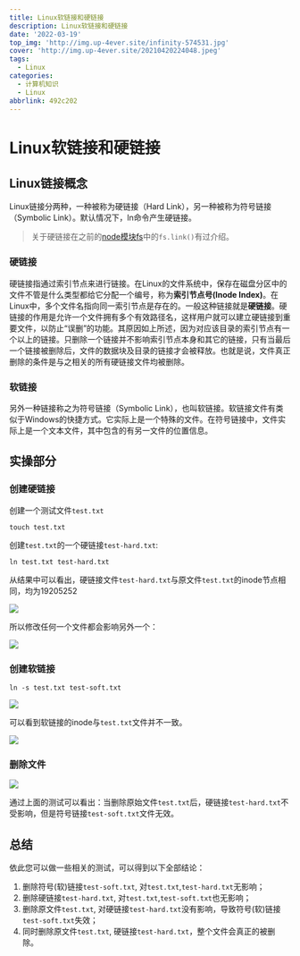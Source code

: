 ```yaml
---
title: Linux软链接和硬链接
description: Linux软链接和硬链接
date: '2022-03-19'
top_img: 'http://img.up-4ever.site/infinity-574531.jpg'
cover: 'http://img.up-4ever.site/20210420224048.jpeg'
tags:
  - Linux
categories:
  - 计算机知识
  - Linux
abbrlink: 492c202
---
```

# Linux软链接和硬链接

## Linux链接概念

Linux链接分两种，一种被称为硬链接（Hard Link），另一种被称为符号链接（Symbolic Link）。默认情况下，ln命令产生硬链接。

> 关于硬链接在之前的[node模块fs](https://yancqs.github.io/blog/2020/05/08/node-fs/)中的`fs.link()`有过介绍。

### 硬链接

硬链接指通过索引节点来进行链接。在Linux的文件系统中，保存在磁盘分区中的文件不管是什么类型都给它分配一个编号，称为**索引节点号(Inode Index)**。在Linux中，多个文件名指向同一索引节点是存在的。一般这种链接就是**硬链接**。硬链接的作用是允许一个文件拥有多个有效路径名，这样用户就可以建立硬链接到重要文件，以防止“误删”的功能。其原因如上所述，因为对应该目录的索引节点有一个以上的链接。只删除一个链接并不影响索引节点本身和其它的链接，只有当最后一个链接被删除后，文件的数据块及目录的链接才会被释放。也就是说，文件真正删除的条件是与之相关的所有硬链接文件均被删除。

### 软链接

另外一种链接称之为符号链接（Symbolic Link），也叫软链接。软链接文件有类似于Windows的快捷方式。它实际上是一个特殊的文件。在符号链接中，文件实际上是一个文本文件，其中包含的有另一文件的位置信息。

## 实操部分

### 创建硬链接

创建一个测试文件`test.txt`

```shell
touch test.txt
```

创建`test.txt`的一个硬链接`test-hard.txt`:

```shell
ln test.txt test-hard.txt
```

从结果中可以看出，硬链接文件`test-hard.txt`与原文件`test.txt`的inode节点相同，均为19205252

![](//img.up-4ever.site/20220319204935.png)

所以修改任何一个文件都会影响另外一个：

![](http://img.up-4ever.site/20220319205209.png)

### 创建软链接

```shell
ln -s test.txt test-soft.txt
```

![](http://img.up-4ever.site/20220319205531.png)

可以看到软链接的inode与`test.txt`文件并不一致。

![](http://img.up-4ever.site/20220319205949.png)

### 删除文件

![](http://img.up-4ever.site/20220319212109.jpeg)

通过上面的测试可以看出：当删除原始文件`test.txt`后，硬链接`test-hard.txt`不受影响，但是符号链接`test-soft.txt`文件无效。

## 总结

依此您可以做一些相关的测试，可以得到以下全部结论：
1. 删除符号(软)链接`test-soft.txt`, 对`test.txt`,`test-hard.txt`无影响；
2. 删除硬链接`test-hard.txt`, 对`test.txt`,`test-soft.txt`也无影响；
3. 删除原文件`test.txt`, 对硬链接`test-hard.txt`没有影响，导致符号(软)链接`test-soft.txt`失效；
4. 同时删除原文件`test.txt`, 硬链接`test-hard.txt`，整个文件会真正的被删除。
